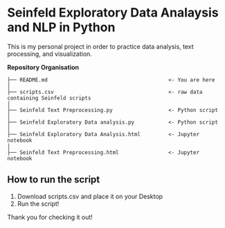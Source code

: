 # Seinfeld Exploratory Data Analaysis and NLP in Python

This is my personal project in order to practice data analysis, text processing, and visualization. 


**Repository Organisation**
```
├── README.md                                       <- You are here
│
├── scripts.csv                                     <- raw data containing Seinfeld scripts 
│
├── Seinfeld Text Preprocessing.py                  <- Python script
│
├── Seinfeld Exploratory Data analysis.py           <- Python script
│
├── Seinfeld Exploratory Data Analysis.html         <- Jupyter notebook
│
├── Seinfeld Text Preprocessing.html                <- Jupyter notebook
```

## How to run the script

1. Download scripts.csv and place it on your Desktop
2. Run the script!

Thank you for checking it out!
